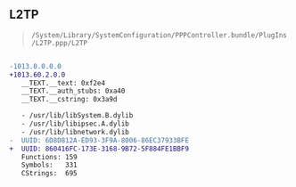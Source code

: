 ## L2TP

> `/System/Library/SystemConfiguration/PPPController.bundle/PlugIns/L2TP.ppp/L2TP`

```diff

-1013.0.0.0.0
+1013.60.2.0.0
   __TEXT.__text: 0xf2e4
   __TEXT.__auth_stubs: 0xa40
   __TEXT.__cstring: 0x3a9d

   - /usr/lib/libSystem.B.dylib
   - /usr/lib/libipsec.A.dylib
   - /usr/lib/libnetwork.dylib
-  UUID: 6D8D812A-ED93-3F9A-8006-86EC37933BFE
+  UUID: 860416FC-173E-3168-9B72-5F884FE1BBF9
   Functions: 159
   Symbols:   331
   CStrings:  695

```
